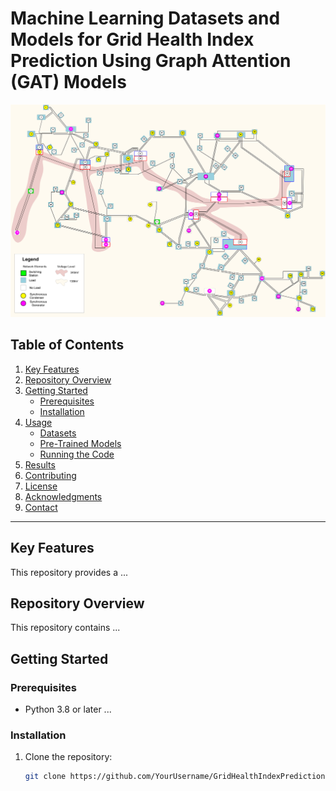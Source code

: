# Machine Learning Datasets and Models for Grid Health Index Prediction Using Graph Attention (GAT) Models
![Single Line Diagram](images/IEEE118-Diagram.png)

## Table of Contents
1. [Key Features](#key-features)
2. [Repository Overview](#repository-overview)
3. [Getting Started](#getting-started)
    - [Prerequisites](#prerequisites)
    - [Installation](#installation)
4. [Usage](#usage)
    - [Datasets](#1-datasets)
    - [Pre-Trained Models](#2-pre-trained-models)
    - [Running the Code](#3-running-the-code)
5. [Results](#results)
6. [Contributing](#contributing)
7. [License](#license)
8. [Acknowledgments](#acknowledgments)
9. [Contact](#contact)

---

## Key Features
This repository provides a ...

## Repository Overview
This repository contains ...

## Getting Started
### Prerequisites
- Python 3.8 or later ...

### Installation
1. Clone the repository:
   ```bash
   git clone https://github.com/YourUsername/GridHealthIndexPrediction.git

